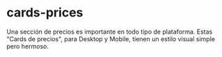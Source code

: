 # cards-prices
Una sección de precios es importante en todo tipo de plataforma. Estas "Cards de precios", para Desktop y Mobile, tienen un estilo visual simple pero hermoso. 
